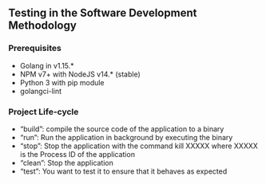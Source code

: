 ## Testing in the Software Development Methodology

### Prerequisites
* Golang in v1.15.*
* NPM v7+ with NodeJS v14.* (stable)
* Python 3 with pip module
* golangci-lint

### Project Life-cycle
* “build”: compile the source code of the application to a binary
* “run”: Run the application in background by executing the binary
* “stop”: Stop the application with the command kill XXXXX where XXXXX is the Process ID of the application
* “clean”: Stop the application
* “test”: You want to test it to ensure that it behaves as expected
